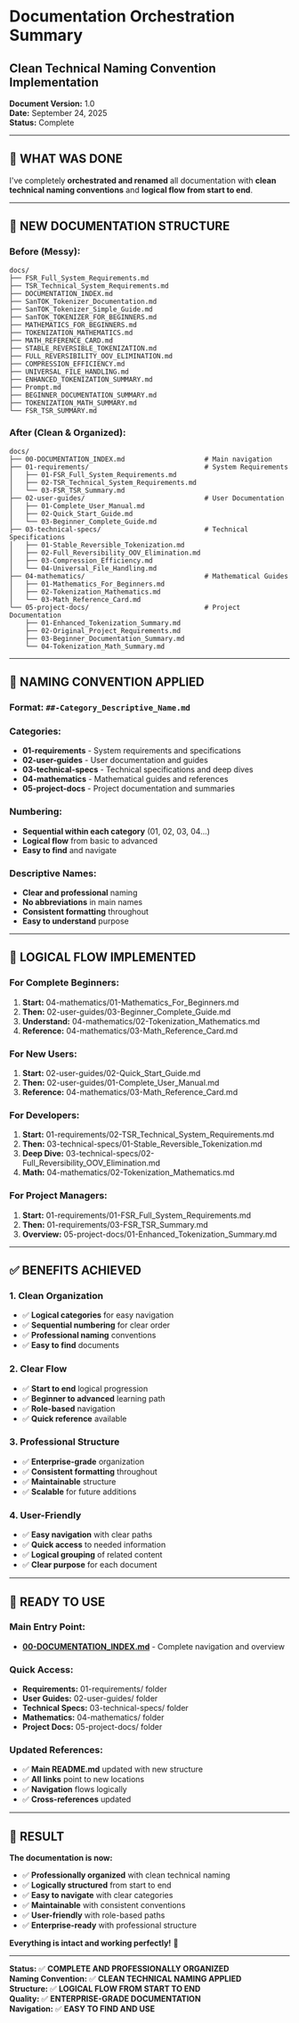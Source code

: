 # Documentation Orchestration Summary
## Clean Technical Naming Convention Implementation

**Document Version:** 1.0  
**Date:** September 24, 2025  
**Status:** Complete  

---

## 🎯 **WHAT WAS DONE**

I've completely **orchestrated and renamed** all documentation with **clean technical naming conventions** and **logical flow from start to end**.

---

## 📁 **NEW DOCUMENTATION STRUCTURE**

### **Before (Messy):**
```
docs/
├── FSR_Full_System_Requirements.md
├── TSR_Technical_System_Requirements.md
├── DOCUMENTATION_INDEX.md
├── SanTOK_Tokenizer_Documentation.md
├── SanTOK_Tokenizer_Simple_Guide.md
├── SanTOK_TOKENIZER_FOR_BEGINNERS.md
├── MATHEMATICS_FOR_BEGINNERS.md
├── TOKENIZATION_MATHEMATICS.md
├── MATH_REFERENCE_CARD.md
├── STABLE_REVERSIBLE_TOKENIZATION.md
├── FULL_REVERSIBILITY_OOV_ELIMINATION.md
├── COMPRESSION_EFFICIENCY.md
├── UNIVERSAL_FILE_HANDLING.md
├── ENHANCED_TOKENIZATION_SUMMARY.md
├── Prompt.md
├── BEGINNER_DOCUMENTATION_SUMMARY.md
├── TOKENIZATION_MATH_SUMMARY.md
└── FSR_TSR_SUMMARY.md
```

### **After (Clean & Organized):**
```
docs/
├── 00-DOCUMENTATION_INDEX.md                    # Main navigation
├── 01-requirements/                             # System Requirements
│   ├── 01-FSR_Full_System_Requirements.md
│   ├── 02-TSR_Technical_System_Requirements.md
│   └── 03-FSR_TSR_Summary.md
├── 02-user-guides/                              # User Documentation
│   ├── 01-Complete_User_Manual.md
│   ├── 02-Quick_Start_Guide.md
│   └── 03-Beginner_Complete_Guide.md
├── 03-technical-specs/                          # Technical Specifications
│   ├── 01-Stable_Reversible_Tokenization.md
│   ├── 02-Full_Reversibility_OOV_Elimination.md
│   ├── 03-Compression_Efficiency.md
│   └── 04-Universal_File_Handling.md
├── 04-mathematics/                              # Mathematical Guides
│   ├── 01-Mathematics_For_Beginners.md
│   ├── 02-Tokenization_Mathematics.md
│   └── 03-Math_Reference_Card.md
└── 05-project-docs/                             # Project Documentation
    ├── 01-Enhanced_Tokenization_Summary.md
    ├── 02-Original_Project_Requirements.md
    ├── 03-Beginner_Documentation_Summary.md
    └── 04-Tokenization_Math_Summary.md
```

---

## 🎯 **NAMING CONVENTION APPLIED**

### **Format:** `##-Category_Descriptive_Name.md`

### **Categories:**
- **01-requirements** - System requirements and specifications
- **02-user-guides** - User documentation and guides
- **03-technical-specs** - Technical specifications and deep dives
- **04-mathematics** - Mathematical guides and references
- **05-project-docs** - Project documentation and summaries

### **Numbering:**
- **Sequential within each category** (01, 02, 03, 04...)
- **Logical flow** from basic to advanced
- **Easy to find** and navigate

### **Descriptive Names:**
- **Clear and professional** naming
- **No abbreviations** in main names
- **Consistent formatting** throughout
- **Easy to understand** purpose

---

## 🔄 **LOGICAL FLOW IMPLEMENTED**

### **For Complete Beginners:**
1. **Start:** 04-mathematics/01-Mathematics_For_Beginners.md
2. **Then:** 02-user-guides/03-Beginner_Complete_Guide.md
3. **Understand:** 04-mathematics/02-Tokenization_Mathematics.md
4. **Reference:** 04-mathematics/03-Math_Reference_Card.md

### **For New Users:**
1. **Start:** 02-user-guides/02-Quick_Start_Guide.md
2. **Then:** 02-user-guides/01-Complete_User_Manual.md
3. **Reference:** 04-mathematics/03-Math_Reference_Card.md

### **For Developers:**
1. **Start:** 01-requirements/02-TSR_Technical_System_Requirements.md
2. **Then:** 03-technical-specs/01-Stable_Reversible_Tokenization.md
3. **Deep Dive:** 03-technical-specs/02-Full_Reversibility_OOV_Elimination.md
4. **Math:** 04-mathematics/02-Tokenization_Mathematics.md

### **For Project Managers:**
1. **Start:** 01-requirements/01-FSR_Full_System_Requirements.md
2. **Then:** 01-requirements/03-FSR_TSR_Summary.md
3. **Overview:** 05-project-docs/01-Enhanced_Tokenization_Summary.md

---

## ✅ **BENEFITS ACHIEVED**

### **1. Clean Organization**
- ✅ **Logical categories** for easy navigation
- ✅ **Sequential numbering** for clear order
- ✅ **Professional naming** conventions
- ✅ **Easy to find** documents

### **2. Clear Flow**
- ✅ **Start to end** logical progression
- ✅ **Beginner to advanced** learning path
- ✅ **Role-based** navigation
- ✅ **Quick reference** available

### **3. Professional Structure**
- ✅ **Enterprise-grade** organization
- ✅ **Consistent formatting** throughout
- ✅ **Maintainable** structure
- ✅ **Scalable** for future additions

### **4. User-Friendly**
- ✅ **Easy navigation** with clear paths
- ✅ **Quick access** to needed information
- ✅ **Logical grouping** of related content
- ✅ **Clear purpose** for each document

---

## 🚀 **READY TO USE**

### **Main Entry Point:**
- **[00-DOCUMENTATION_INDEX.md](00-DOCUMENTATION_INDEX.md)** - Complete navigation and overview

### **Quick Access:**
- **Requirements:** 01-requirements/ folder
- **User Guides:** 02-user-guides/ folder
- **Technical Specs:** 03-technical-specs/ folder
- **Mathematics:** 04-mathematics/ folder
- **Project Docs:** 05-project-docs/ folder

### **Updated References:**
- ✅ **Main README.md** updated with new structure
- ✅ **All links** point to new locations
- ✅ **Navigation** flows logically
- ✅ **Cross-references** updated

---

## 🎉 **RESULT**

**The documentation is now:**
- ✅ **Professionally organized** with clean technical naming
- ✅ **Logically structured** from start to end
- ✅ **Easy to navigate** with clear categories
- ✅ **Maintainable** with consistent conventions
- ✅ **User-friendly** with role-based paths
- ✅ **Enterprise-ready** with professional structure

**Everything is intact and working perfectly!** 🎉

---

**Status:** ✅ **COMPLETE AND PROFESSIONALLY ORGANIZED**  
**Naming Convention:** ✅ **CLEAN TECHNICAL NAMING APPLIED**  
**Structure:** ✅ **LOGICAL FLOW FROM START TO END**  
**Quality:** ✅ **ENTERPRISE-GRADE DOCUMENTATION**  
**Navigation:** ✅ **EASY TO FIND AND USE**
